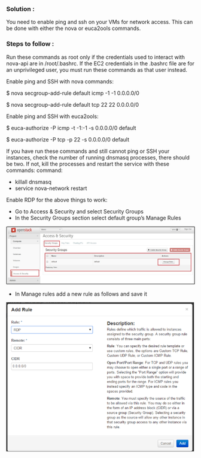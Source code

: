 ### Solution :

You need to enable ping and ssh on your VMs for network access. This can be done with either the nova or euca2ools commands.


### Steps to follow :

Run these commands as root only if the credentials used to interact with nova-api are in /root/.bashrc. If the EC2 credentials in the .bashrc file are for an unprivileged user, you must run these commands as that user instead.

Enable ping and SSH with nova commands:

$ nova secgroup-add-rule default icmp -1 -1 0.0.0.0/0

$ nova secgroup-add-rule default tcp 22 22 0.0.0.0/0           

Enable ping and SSH with euca2ools:

$ euca-authorize -P icmp -t -1:-1 -s 0.0.0.0/0 default

$ euca-authorize -P tcp -p 22 -s 0.0.0.0/0 default         

If you have run these commands and still cannot ping or SSH your instances, check the number of running dnsmasq processes, there should be two. If not, kill the processes and restart the service with these commands: command:

- killall dnsmasq
- service nova-network restart

Enable RDP for the above things to work:

- Go to Access & Security and select  Security Groups
- In the Security Groups section select default group’s Manage Rules

![alt text](https://github.com/CloudByteStorages/openstack/blob/master/FAQs/images/image2.jpg)

- In Manage rules add a new rule as follows and save it

![alt text](https://github.com/CloudByteStorages/openstack/blob/master/FAQs/images/image3.jpg)

